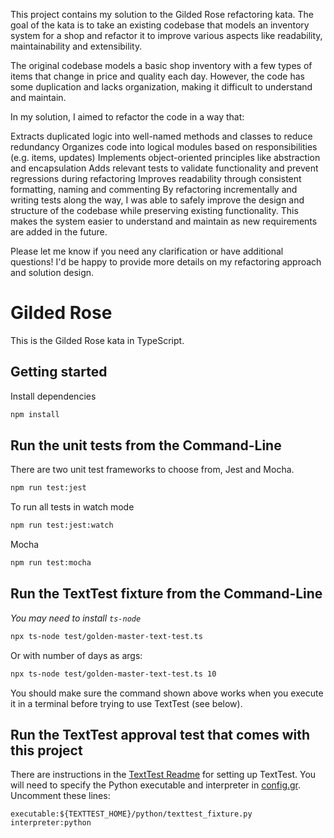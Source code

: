 This project contains my solution to the Gilded Rose refactoring kata. The goal of the kata is to take an existing codebase that models an inventory system for a shop and refactor it to improve various aspects like readability, maintainability and extensibility.

The original codebase models a basic shop inventory with a few types of items that change in price and quality each day. However, the code has some duplication and lacks organization, making it difficult to understand and maintain.

In my solution, I aimed to refactor the code in a way that:

Extracts duplicated logic into well-named methods and classes to reduce redundancy
Organizes code into logical modules based on responsibilities (e.g. items, updates)
Implements object-oriented principles like abstraction and encapsulation
Adds relevant tests to validate functionality and prevent regressions during refactoring
Improves readability through consistent formatting, naming and commenting
By refactoring incrementally and writing tests along the way, I was able to safely improve the design and structure of the codebase while preserving existing functionality. This makes the system easier to understand and maintain as new requirements are added in the future.

Please let me know if you need any clarification or have additional questions! I'd be happy to provide more details on my refactoring approach and solution design.





# Gilded Rose

This is the Gilded Rose kata in TypeScript.

## Getting started

Install dependencies

```sh
npm install
```

## Run the unit tests from the Command-Line

There are two unit test frameworks to choose from, Jest and Mocha.

```sh
npm run test:jest
```

To run all tests in watch mode

```sh
npm run test:jest:watch
```

Mocha

```sh
npm run test:mocha
```


## Run the TextTest fixture from the Command-Line

_You may need to install `ts-node`_

```sh
npx ts-node test/golden-master-text-test.ts
```

Or with number of days as args:
```sh
npx ts-node test/golden-master-text-test.ts 10
```

You should make sure the command shown above works when you execute it in a terminal before trying to use TextTest (see below).


## Run the TextTest approval test that comes with this project

There are instructions in the [TextTest Readme](../texttests/README.md) for setting up TextTest. You will need to specify the Python executable and interpreter in [config.gr](../texttests/config.gr). Uncomment these lines:

    executable:${TEXTTEST_HOME}/python/texttest_fixture.py
    interpreter:python


